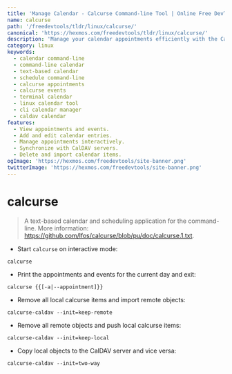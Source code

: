 ```yaml
---
title: 'Manage Calendar - Calcurse Command-line Tool | Online Free DevTools by Hexmos'
name: calcurse
path: '/freedevtools/tldr/linux/calcurse/'
canonical: 'https://hexmos.com/freedevtools/tldr/linux/calcurse/'
description: 'Manage your calendar appointments efficiently with the Calcurse command-line tool.  View, add, and edit events with ease. Free online tool, no registration required.'
category: linux
keywords:
  - calendar command-line
  - command-line calendar
  - text-based calendar
  - schedule command-line
  - calcurse appointments
  - calcurse events
  - terminal calendar
  - linux calendar tool
  - cli calendar manager
  - caldav calendar
features:
  - View appointments and events.
  - Add and edit calendar entries.
  - Manage appointments interactively.
  - Synchronize with CalDAV servers.
  - Delete and import calendar items.
ogImage: 'https://hexmos.com/freedevtools/site-banner.png'
twitterImage: 'https://hexmos.com/freedevtools/site-banner.png'
---
```


# calcurse

> A text-based calendar and scheduling application for the command-line.
> More information: <https://github.com/lfos/calcurse/blob/pu/doc/calcurse.1.txt>.

- Start `calcurse` on interactive mode:

`calcurse`

- Print the appointments and events for the current day and exit:

`calcurse {{[-a|--appointment]}}`

- Remove all local calcurse items and import remote objects:

`calcurse-caldav --init=keep-remote`

- Remove all remote objects and push local calcurse items:

`calcurse-caldav --init=keep-local`

- Copy local objects to the CalDAV server and vice versa:

`calcurse-caldav --init=two-way`
